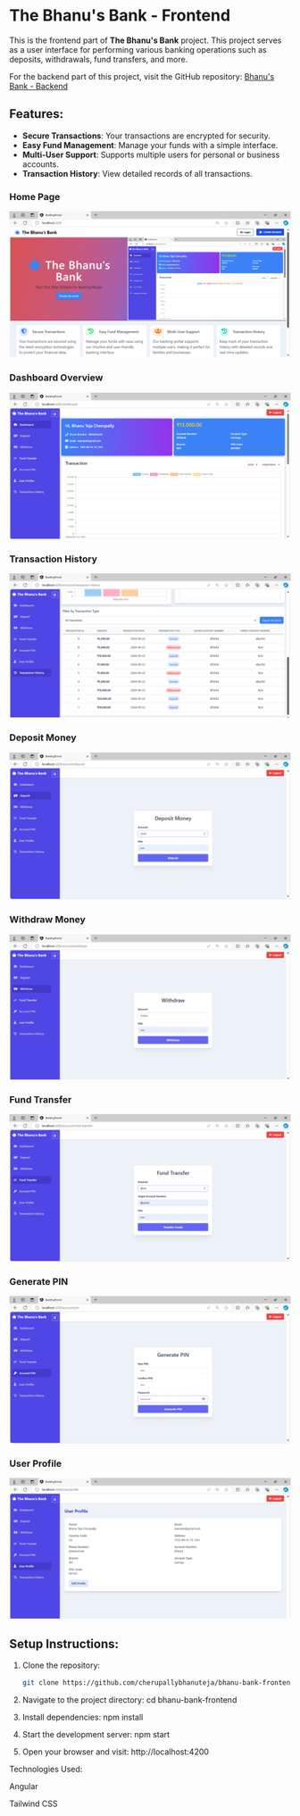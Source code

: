 # The Bhanu's Bank - Frontend

This is the frontend part of **The Bhanu's Bank** project. This project serves as a user interface for performing various banking operations such as deposits, withdrawals, fund transfers, and more.

For the backend part of this project, visit the GitHub repository:
[Bhanu's Bank - Backend](https://github.com/cherupallybhanuteja/bhanu-bank-backend)

## Features:
- **Secure Transactions**: Your transactions are encrypted for security.
- **Easy Fund Management**: Manage your funds with a simple interface.
- **Multi-User Support**: Supports multiple users for personal or business accounts.
- **Transaction History**: View detailed records of all transactions.

### Home Page
![Home Page](src/assets/Screenshot-130.png)

### Dashboard Overview
![Dashboard Overview](src/assets/Screenshot-131.png)

### Transaction History
![Transaction History](src/assets/Screenshot-134.png)

### Deposit Money
![Deposit Money](src/assets/Screenshot-135.png)

### Withdraw Money
![Withdraw Money](src/assets/Screenshot-136.png)

### Fund Transfer
![Fund Transfer](src/assets/Screenshot-137.png)

### Generate PIN
![Generate PIN](src/assets/Screenshot-138.png)

### User Profile
![User Profile](src/assets/Screenshot-133.png)


## Setup Instructions:
1. Clone the repository:
   ```bash
   git clone https://github.com/cherupallybhanuteja/bhanu-bank-frontend.git
2. Navigate to the project directory:
   cd bhanu-bank-frontend

3. Install dependencies:
   npm install

4. Start the development server:
   npm start

5. Open your browser and visit:
   http://localhost:4200

Technologies Used:

Angular

Tailwind CSS
